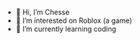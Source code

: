 - 👋 Hi, I’m Chesse
- 👀 I’m interested on Roblox (a game)
- 🌱 I’m currently learning coding



<!---
Chesse2/Chesse2 is a ✨ special ✨ repository because its `README.md` (this file) appears on your GitHub profile.
You can click the Preview link to take a look at your changes.
--->
